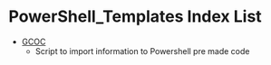 # PowerShell_Templates Index List 

- <a href="https://github.com/llZektorll/PowerShell_Templates/blob/main/Scripts/GCOC.ps1">GCOC</a>
    - Script to import information to Powershell pre made code